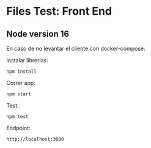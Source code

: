 # Files Test: Front End

## Node version 16

En caso de no levantar el cliente con docker-compose:

Instalar librerías:
```
npm install
```

Correr app:
```
npm start
```

Test:
```
npm test
```

Endpoint:
```
http://localhost:3000
```
